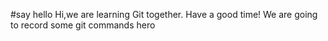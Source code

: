 #say hello
Hi,we are learning Git together.
Have a good time!
We are going to record some git commands hero
